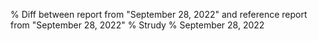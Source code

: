 % Diff between report from "September 28, 2022" and reference report from "September 28, 2022"
% Strudy
% September 28, 2022


